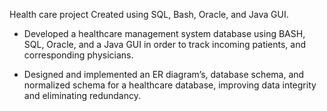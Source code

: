 Health care project Created using SQL, Bash, Oracle, and Java GUI.

- Developed a healthcare management system database using BASH, SQL, Oracle, and a Java GUI in order to track incoming patients, and corresponding physicians.

- Designed and implemented an ER diagram’s, database schema, and normalized schema for a healthcare database, improving data integrity and eliminating redundancy.
